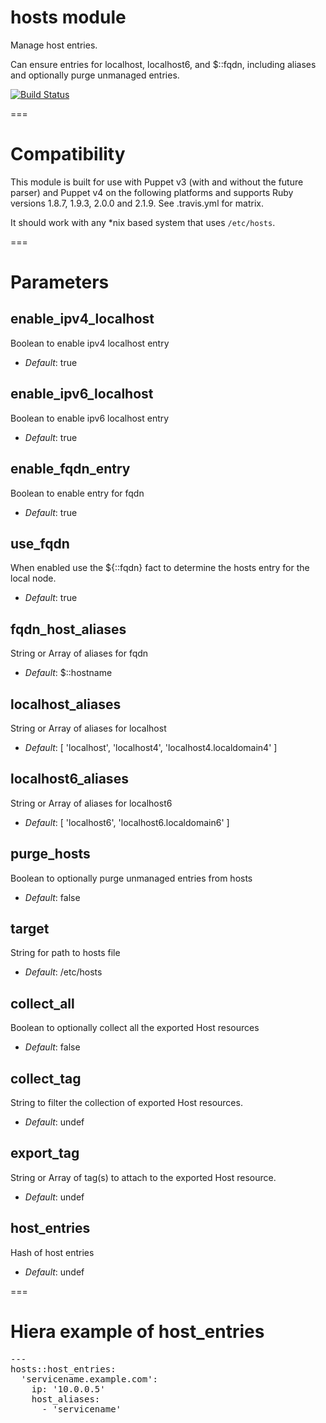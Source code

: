 hosts module
============

Manage host entries.

Can ensure entries for localhost, localhost6, and $::fqdn, including aliases
and optionally purge unmanaged entries.

[![Build Status](https://api.travis-ci.org/ghoneycutt/puppet-module-hosts.png?branch=master)](https://travis-ci.org/ghoneycutt/puppet-module-hosts)

===

# Compatibility

This module is built for use with Puppet v3 (with and without the future
parser) and Puppet v4 on the following platforms and supports Ruby versions
1.8.7, 1.9.3, 2.0.0 and 2.1.9. See .travis.yml for matrix.

It should work with any *nix based system that uses `/etc/hosts`.

===

# Parameters

enable_ipv4_localhost
---------------------
Boolean to enable ipv4 localhost entry

- *Default*: true

enable_ipv6_localhost
---------------------
Boolean to enable ipv6 localhost entry

- *Default*: true

enable_fqdn_entry
-----------------
Boolean to enable entry for fqdn

- *Default*: true

use_fqdn
--------
When enabled use the ${::fqdn} fact to determine the hosts entry for the local node.

- *Default*: true

fqdn_host_aliases
-----------------
String or Array of aliases for fqdn

- *Default*: $::hostname

localhost_aliases
-----------------
String or Array of aliases for localhost

- *Default*: [ 'localhost', 'localhost4', 'localhost4.localdomain4' ]

localhost6_aliases
------------------
String or Array of aliases for localhost6

- *Default*: [ 'localhost6', 'localhost6.localdomain6' ]

purge_hosts
-----------
Boolean to optionally purge unmanaged entries from hosts

- *Default*: false

target
------
String for path to hosts file

- *Default*: /etc/hosts

collect_all
-----------
Boolean to optionally collect all the exported Host resources

- *Default*: false

collect_tag
-----------
String to filter the collection of exported Host resources.

- *Default*: undef

export_tag
----------
String or Array of tag(s) to attach to the exported Host resource.

- *Default*: undef

host_entries
------------
Hash of host entries

- *Default*: undef

===

# Hiera example of host_entries
<pre>
---
hosts::host_entries:
  'servicename.example.com':
    ip: '10.0.0.5'
    host_aliases:
      - 'servicename'
</pre>
